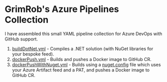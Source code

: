 # GrimRob's Azure Pipelines Collection

I have assembled this small YAML pipeline collection for Azure DevOps with GitHub support.

1. [buildDotNet.yml](./buildDotNet.yml) - Compiles a .NET solution (with NuGet libraries for your bespoke feed).
1. [dockerPush.yml](./dockerPush.yml) - Builds and pushes a Docker image to GitHub CR.
1. [dockerPushWithNuget.yml](./dockerPushWithNuget.yml) - Builds using a [nuget.config](./nuget.config) file which uses your Azure Artifact feed and a PAT, and pushes a Docker image to GitHub CR.

